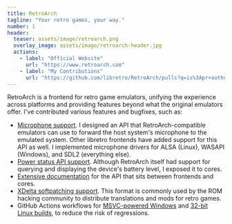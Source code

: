 ```yaml
---
title: RetroArch
tagline: "Your retro games, your way."
number: 1
header:
  teaser: assets/image/retroarch.png
  overlay_image: assets/image/retroarch-header.jpg
  actions:
    - label: "Official Website"
      url: "https://www.retroarch.com"
    - label: "My Contributions"
      url: "https://github.com/libretro/RetroArch/pulls?q=is%3Apr+author%3AJesseTG+"
---
```


RetroArch is a frontend for retro game emulators,
unifying the experience across platforms and providing features beyond what the original emulators offer.
I've contributed various features and bugfixes, such as:

- [Microphone support](https://github.com/libretro/RetroArch/pull/14731).
  I designed an API that RetroArch-compatible emulators can use
  to forward the host system's microphone to the emulated system.
  Other libretro frontends have added support for this API as well.
  I implemented microphone drivers for ALSA (Linux), WASAPI (Windows), and SDL2 (everything else).
- [Power status API support](https://github.com/libretro/RetroArch/pull/15387).
  Although RetroArch itself had support for querying and displaying the device's battery level,
  I exposed it to cores.
- [Extensive documentation](https://github.com/libretro/RetroArch/pull/15641)
  for the API that sits between frontends and cores.
- [XDelta softpatching support](https://github.com/libretro/RetroArch/pull/15915).
  This format is commonly used by the ROM hacking community
  to distribute translations and mods for retro games.
- GitHub Actions workflows
  for [MSVC-powered Windows](https://github.com/libretro/RetroArch/pull/15393)
  and [32-bit Linux builds](https://github.com/libretro/RetroArch/pull/15980),
  to reduce the risk of regressions.